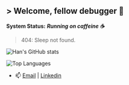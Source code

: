 ## > Welcome, fellow debugger 👋
**System Status:** ***Running on caffeine ☕***  
> 404: Sleep not found.

![Han's GitHub stats](http://readme-stats-smoky-seven.vercel.app/api?username=han-nwin&show_icons=true&theme=catppuccin_mocha)

![Top Languages](https://readme-stats-smoky-seven.vercel.app/api/top-langs/?username=han-nwin&hide=tex,html,css,jinja&hide_progress=true&show_icons=true&theme=catppuccin_mocha)


- 📫 [Email](mailto:hannguyen.win@gmail.com) | [Linkedin](https://www.linkedin.com/in/tan-han-nguyen/)
